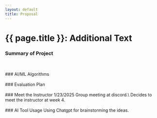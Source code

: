 ```yaml
---
layout: default
title: Proposal
---
```


# {{ page.title }}: Additional Text
### Summary of Project
<br>
<br>
### AI/ML Algorithms
<br>
<br>
### Evaluation Plan
<br>
<br>
### Meet the Instructor
1/23/2025 Group meeting at discord.\
Decides to meet the instructor at week 4.
<br>
<br>
### AI Tool Usage
Using Chatgpt for brainstorming the ideas.
<br>
<br>

